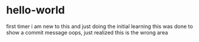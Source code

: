 # hello-world
first timer
i am new to this and just doing the initial learning
this was done to show a commit message
oops, just realized this is the wrong area
